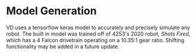 # Model Generation
VD uses a tensorflow keras model to accurately and precisely simulate any robot. The built in model was trained off of 4253's 2020 robot, *Shots Fired*, which has a 4 Falcon drivetrain operating on a 10.35:1 gear ratio. Shifting functionality may be added in a future update. 